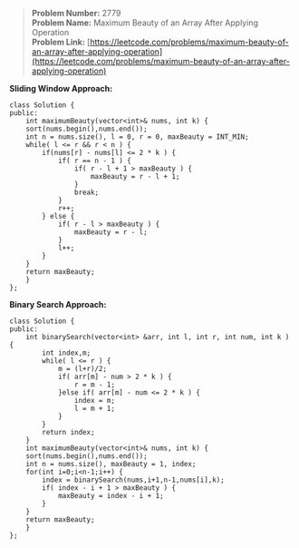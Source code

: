 > **Problem Number:** 2779 <br>
> **Problem Name:** Maximum Beauty of an Array After Applying Operation <br>
> **Problem Link:** [https://leetcode.com/problems/maximum-beauty-of-an-array-after-applying-operation](https://leetcode.com/problems/maximum-beauty-of-an-array-after-applying-operation) <br>

**Sliding Window Approach:** <br>

    class Solution {
    public:
        int maximumBeauty(vector<int>& nums, int k) {
        sort(nums.begin(),nums.end());
        int n = nums.size(), l = 0, r = 0, maxBeauty = INT_MIN;
        while( l <= r && r < n ) {
            if(nums[r] - nums[l] <= 2 * k ) {
                if( r == n - 1 ) {
                    if( r - l + 1 > maxBeauty ) {
                        maxBeauty = r - l + 1;
                    }
                    break;
                }
                r++;
            } else {
                if( r - l > maxBeauty ) {
                    maxBeauty = r - l;
                }
                l++;
            }
        } 
        return maxBeauty;
        }
    };

**Binary Search Approach:** <br>

    class Solution {
    public:
        int binarySearch(vector<int> &arr, int l, int r, int num, int k ) {
            int index,m;
            while( l <= r ) {
                m = (l+r)/2;
                if( arr[m] - num > 2 * k ) {
                    r = m - 1;
                }else if( arr[m] - num <= 2 * k ) {
                    index = m;
                    l = m + 1;
                }
            }
            return index;
        }
        int maximumBeauty(vector<int>& nums, int k) {
        sort(nums.begin(),nums.end());
        int n = nums.size(), maxBeauty = 1, index;
        for(int i=0;i<n-1;i++) {
            index = binarySearch(nums,i+1,n-1,nums[i],k);
            if( index - i + 1 > maxBeauty ) {
                maxBeauty = index - i + 1;
            }
        }
        return maxBeauty;
        }
    };






